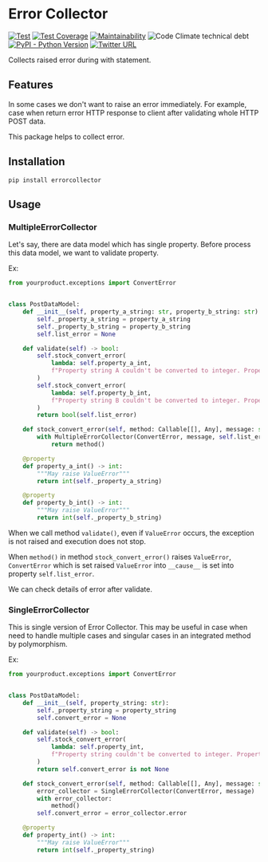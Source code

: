 # Error Collector

[![Test](https://github.com/yukihiko-shinoda/error-collector/workflows/Test/badge.svg)](https://github.com/yukihiko-shinoda/error-collector/actions?query=workflow%3ATest)
[![Test Coverage](https://api.codeclimate.com/v1/badges/f954efad2003fe046369/test_coverage)](https://codeclimate.com/github/yukihiko-shinoda/error-collector/test_coverage)
[![Maintainability](https://api.codeclimate.com/v1/badges/f954efad2003fe046369/maintainability)](https://codeclimate.com/github/yukihiko-shinoda/error-collector/maintainability)
![Code Climate technical debt](https://img.shields.io/codeclimate/tech-debt/yukihiko-shinoda/error-collector)
[![PyPI - Python Version](https://img.shields.io/pypi/pyversions/errorcollector)](https://pypi.org/project/errorcollector/)
[![Twitter URL](https://img.shields.io/twitter/url?style=social&url=https%3A%2F%2Fgithub.com%2Fyukihiko-shinoda%2Ferror-collector)](http://twitter.com/share?text=Error%20Collector&url=https://pypi.org/project/errorcollector/&hashtags=python)

Collects raised error during with statement.

## Features

In some cases we don't want to raise an error immediately.
For example, case when return error HTTP response to client
after validating whole HTTP POST data.

This package helps to collect error.

## Installation

```console
pip install errorcollector
```

## Usage

### MultipleErrorCollector

Let's say, there are data model which has single property.
Before process this data model, we want to validate property.

Ex:

```python
from yourproduct.exceptions import ConvertError


class PostDataModel:
    def __init__(self, property_a_string: str, property_b_string: str):
        self._property_a_string = property_a_string
        self._property_b_string = property_b_string
        self.list_error = None

    def validate(self) -> bool:
        self.stock_convert_error(
            lambda: self.property_a_int,
            f"Property string A couldn't be converted to integer. Property string = {self._property_a_string}"
        )
        self.stock_convert_error(
            lambda: self.property_b_int,
            f"Property string B couldn't be converted to integer. Property string = {self._property_b_string}"
        )
        return bool(self.list_error)

    def stock_convert_error(self, method: Callable[[], Any], message: str) -> None:
        with MultipleErrorCollector(ConvertError, message, self.list_error):
            return method()

    @property
    def property_a_int() -> int:
        """May raise ValueError"""
        return int(self._property_a_string)

    @property
    def property_b_int() -> int:
        """May raise ValueError"""
        return int(self._property_b_string)
```

When we call method `validate()`, even if `ValueError` occurs,
the exception is not raised and execution does not stop.

When `method()` in method `stock_convert_error()` raises `ValueError`,
`ConvertError` which is set raised `ValueError` into `__cause__` is set
into property `self.list_error`.

We can check details of error after validate.

### SingleErrorCollector

This is single version of Error Collector.
This may be useful in case when need to handle
multiple cases and singular cases in an integrated method by polymorphism.

Ex:

```python
from yourproduct.exceptions import ConvertError


class PostDataModel:
    def __init__(self, property_string: str):
        self._property_string = property_string
        self.convert_error = None

    def validate(self) -> bool:
        self.stock_convert_error(
            lambda: self.property_int,
            f"Property string couldn't be converted to integer. Property string = {self._property_string}"
        )
        return self.convert_error is not None

    def stock_convert_error(self, method: Callable[[], Any], message: str) -> None:
        error_collector = SingleErrorCollector(ConvertError, message)
        with error_collector:
            method()
        self.convert_error = error_collector.error

    @property
    def property_int() -> int:
        """May raise ValueError"""
        return int(self._property_string)
```
